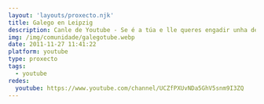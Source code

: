 ```yaml
---
layout: 'layouts/proxecto.njk'
title: Galego en Leipzig
description: Canle de Youtube - Se é a túa e lle queres engadir unha descripción e etiquetas, ponte en contacto con nós.
img: /img/comunidade/galegotube.webp
date: 2011-11-27 11:41:22
platform: youtube
type: proxecto
tags:
  - youtube
redes:
  youtube: https://www.youtube.com/channel/UCZfPXUvNDa5GhV5snm9I3ZQ
---
```


